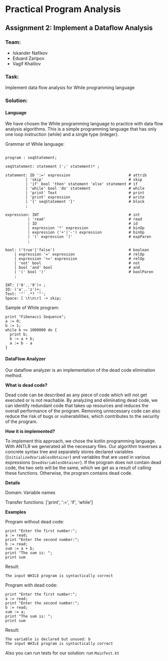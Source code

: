 # Practical Program Analysis
## Assignment 2: Implement a Dataflow Analysis

### Team:
- Iskander Nafikov
- Eduard Zaripov
- Vagif Khalilov

### Task:

Implement data flow analysis for While programming language

### Solution:

#### Language

We have chosen the While programming language to practice with data flow analysis algorithms. This is a simple programming language that has only one loop instruction (while) and a single type (integer). 

Grammar of While language:

```

program : seqStatement;

seqStatement: statement (';' statement)* ;

statement: ID ':=' expression                          # attrib
         | 'skip'                                      # skip
         | 'if' bool 'then' statement 'else' statement # if
         | 'while' bool 'do' statement                 # while
         | 'print' Text                                # print
         | 'print' expression                          # write
         | '{' seqStatement '}'                        # block
         ;

expression: INT                                        # int
          | 'read'                                     # read
          | ID                                         # id
          | expression '*' expression                  # binOp
          | expression ('+'|'-') expression            # binOp
          | '(' expression ')'                         # expParen
          ;

bool: ('true'|'false')                                 # boolean
    | expression '=' expression                        # relOp
    | expression '<=' expression                       # relOp
    | 'not' bool                                       # not
    | bool 'and' bool                                  # and
    | '(' bool ')'                                     # boolParen
    ;

INT: ('0'..'9')+ ;
ID: ('a'..'z')+;
Text: '"' .*? '"';
Space: [ \t\n\r] -> skip;
```

Sample of While program:

```
print "Fibonacci Sequence";
a := 0;
b := 1;
while b <= 1000000 do {
  print b;
  b := a + b;
  a := b - a
}
```

#### DataFlow Analyzer

Our dataflow analyzer is an implementation of the dead code elimination method.

**What is dead code?**

Dead code can be described as any piece of code which will not get executed or is not reachable. By analyzing and eliminating dead code, we can identify redundant code that takes up resources and reduces the overall performance of the program. Removing unnecessary code can also reduce the risk of bugs or vulnerabilities, which contributes to the security of the program.

**How it is implemented?**

To implement this approach, we chose the kotlin programming language. With ANTLR we generated all the necessary files. Our algorithm traverses a concrete syntax tree and separately stores declared variables (`InitializedVariablesObtainer`) and variables that are used in various expressions (`UsedVariablesObtainer`).
If the program does not contain dead code, the two sets will be the same, which we get as a result of calling these functions. Otherwise, the program contains dead code.

**Details**

Domain: Variable names

Transfer functions: ['print', ':=', 'if', 'while']

**Examples**

Program without dead code:
```
print "Enter the first number:";
a := read;
print "Enter the second number:";
b := read;
sum := a + b;
print "The sum is: ";
print sum
```
Result:
```
The input WHILE program is syntactically correct
```


Program with dead code:

```
print "Enter the first number:";
a := read;
print "Enter the second number:";
b := read;
sum := a;
print "The sum is: ";
print sum
```

Result:
```
The variable is declared but unused: b
The input WHILE program is syntactically correct
```

Also you can run tests for our solution: run `MainTest.kt`
